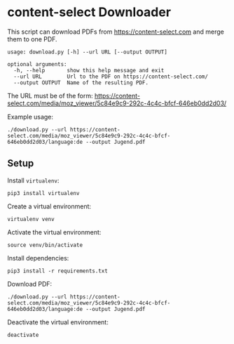 # content-select Downloader

This script can download PDFs from https://content-select.com and merge them to one PDF.

```
usage: download.py [-h] --url URL [--output OUTPUT]

optional arguments:
  -h, --help       show this help message and exit
  --url URL        Url to the PDF on https://content-select.com/
  --output OUTPUT  Name of the resulting PDF.
```

The URL must be of the form: https://content-select.com/media/moz_viewer/5c84e9c9-292c-4c4c-bfcf-646eb0dd2d03/

Example usage:

```
./download.py --url https://content-select.com/media/moz_viewer/5c84e9c9-292c-4c4c-bfcf-646eb0dd2d03/language:de --output Jugend.pdf
```

## Setup

Install `virtualenv`:
```
pip3 install virtualenv
```

Create a virtual environment:
```
virtualenv venv
```

Activate the virtual environment:
```
source venv/bin/activate
```

Install dependencies:
```
pip3 install -r requirements.txt
```

Download PDF:
```
./download.py --url https://content-select.com/media/moz_viewer/5c84e9c9-292c-4c4c-bfcf-646eb0dd2d03/language:de --output Jugend.pdf
```

Deactivate the virtual environment:
```
deactivate
```
